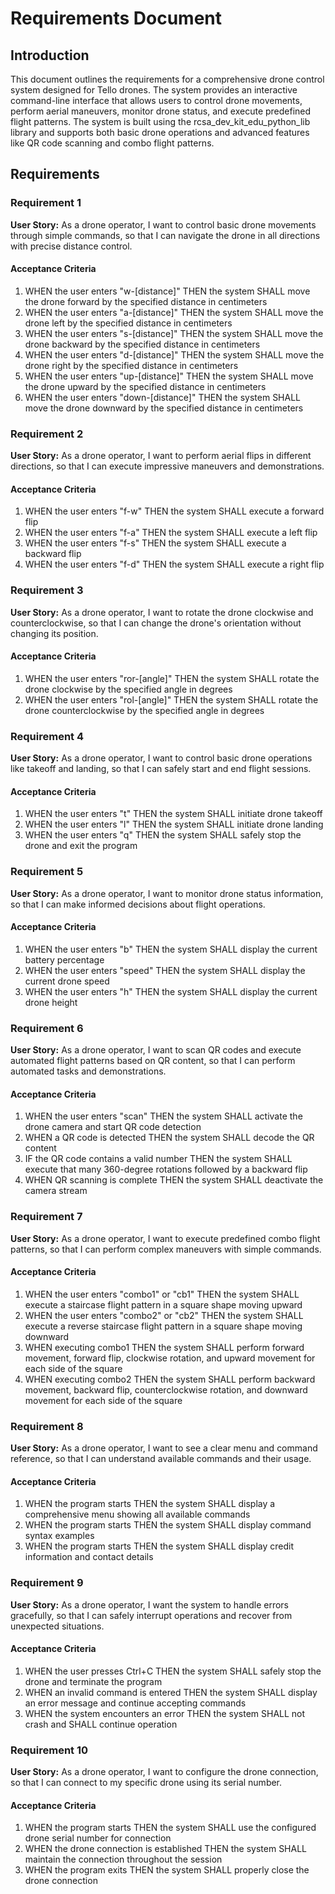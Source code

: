 # Requirements Document

## Introduction

This document outlines the requirements for a comprehensive drone control system designed for Tello drones. The system provides an interactive command-line interface that allows users to control drone movements, perform aerial maneuvers, monitor drone status, and execute predefined flight patterns. The system is built using the rcsa_dev_kit_edu_python_lib library and supports both basic drone operations and advanced features like QR code scanning and combo flight patterns.

## Requirements

### Requirement 1

**User Story:** As a drone operator, I want to control basic drone movements through simple commands, so that I can navigate the drone in all directions with precise distance control.

#### Acceptance Criteria

1. WHEN the user enters "w-[distance]" THEN the system SHALL move the drone forward by the specified distance in centimeters
2. WHEN the user enters "a-[distance]" THEN the system SHALL move the drone left by the specified distance in centimeters
3. WHEN the user enters "s-[distance]" THEN the system SHALL move the drone backward by the specified distance in centimeters
4. WHEN the user enters "d-[distance]" THEN the system SHALL move the drone right by the specified distance in centimeters
5. WHEN the user enters "up-[distance]" THEN the system SHALL move the drone upward by the specified distance in centimeters
6. WHEN the user enters "down-[distance]" THEN the system SHALL move the drone downward by the specified distance in centimeters

### Requirement 2

**User Story:** As a drone operator, I want to perform aerial flips in different directions, so that I can execute impressive maneuvers and demonstrations.

#### Acceptance Criteria

1. WHEN the user enters "f-w" THEN the system SHALL execute a forward flip
2. WHEN the user enters "f-a" THEN the system SHALL execute a left flip
3. WHEN the user enters "f-s" THEN the system SHALL execute a backward flip
4. WHEN the user enters "f-d" THEN the system SHALL execute a right flip

### Requirement 3

**User Story:** As a drone operator, I want to rotate the drone clockwise and counterclockwise, so that I can change the drone's orientation without changing its position.

#### Acceptance Criteria

1. WHEN the user enters "ror-[angle]" THEN the system SHALL rotate the drone clockwise by the specified angle in degrees
2. WHEN the user enters "rol-[angle]" THEN the system SHALL rotate the drone counterclockwise by the specified angle in degrees

### Requirement 4

**User Story:** As a drone operator, I want to control basic drone operations like takeoff and landing, so that I can safely start and end flight sessions.

#### Acceptance Criteria

1. WHEN the user enters "t" THEN the system SHALL initiate drone takeoff
2. WHEN the user enters "l" THEN the system SHALL initiate drone landing
3. WHEN the user enters "q" THEN the system SHALL safely stop the drone and exit the program

### Requirement 5

**User Story:** As a drone operator, I want to monitor drone status information, so that I can make informed decisions about flight operations.

#### Acceptance Criteria

1. WHEN the user enters "b" THEN the system SHALL display the current battery percentage
2. WHEN the user enters "speed" THEN the system SHALL display the current drone speed
3. WHEN the user enters "h" THEN the system SHALL display the current drone height

### Requirement 6

**User Story:** As a drone operator, I want to scan QR codes and execute automated flight patterns based on QR content, so that I can perform automated tasks and demonstrations.

#### Acceptance Criteria

1. WHEN the user enters "scan" THEN the system SHALL activate the drone camera and start QR code detection
2. WHEN a QR code is detected THEN the system SHALL decode the QR content
3. IF the QR code contains a valid number THEN the system SHALL execute that many 360-degree rotations followed by a backward flip
4. WHEN QR scanning is complete THEN the system SHALL deactivate the camera stream

### Requirement 7

**User Story:** As a drone operator, I want to execute predefined combo flight patterns, so that I can perform complex maneuvers with simple commands.

#### Acceptance Criteria

1. WHEN the user enters "combo1" or "cb1" THEN the system SHALL execute a staircase flight pattern in a square shape moving upward
2. WHEN the user enters "combo2" or "cb2" THEN the system SHALL execute a reverse staircase flight pattern in a square shape moving downward
3. WHEN executing combo1 THEN the system SHALL perform forward movement, forward flip, clockwise rotation, and upward movement for each side of the square
4. WHEN executing combo2 THEN the system SHALL perform backward movement, backward flip, counterclockwise rotation, and downward movement for each side of the square

### Requirement 8

**User Story:** As a drone operator, I want to see a clear menu and command reference, so that I can understand available commands and their usage.

#### Acceptance Criteria

1. WHEN the program starts THEN the system SHALL display a comprehensive menu showing all available commands
2. WHEN the program starts THEN the system SHALL display command syntax examples
3. WHEN the program starts THEN the system SHALL display credit information and contact details

### Requirement 9

**User Story:** As a drone operator, I want the system to handle errors gracefully, so that I can safely interrupt operations and recover from unexpected situations.

#### Acceptance Criteria

1. WHEN the user presses Ctrl+C THEN the system SHALL safely stop the drone and terminate the program
2. WHEN an invalid command is entered THEN the system SHALL display an error message and continue accepting commands
3. WHEN the system encounters an error THEN the system SHALL not crash and SHALL continue operation

### Requirement 10

**User Story:** As a drone operator, I want to configure the drone connection, so that I can connect to my specific drone using its serial number.

#### Acceptance Criteria

1. WHEN the program starts THEN the system SHALL use the configured drone serial number for connection
2. WHEN the drone connection is established THEN the system SHALL maintain the connection throughout the session
3. WHEN the program exits THEN the system SHALL properly close the drone connection